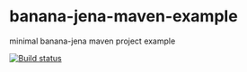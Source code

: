# banana-jena-maven-example
minimal banana-jena maven project example

[![Build status](https://github.com/wafle/banana-jena-maven-example/workflows/CI%20build/badge.svg)](https://github.com/wafle/banana-jena-maven-example/actions)
